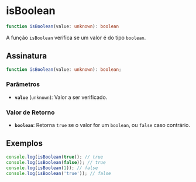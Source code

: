 # isBoolean

```typescript
function isBoolean(value: unknown): boolean
```

A função `isBoolean` verifica se um valor é do tipo `boolean`.

## Assinatura

```typescript
function isBoolean(value: unknown): boolean;
```

### Parâmetros

- **`value`** (`unknown`): Valor a ser verificado.

### Valor de Retorno

- **`boolean`**: Retorna `true` se o valor for um `boolean`, ou `false` caso contrário.

## Exemplos

```typescript
console.log(isBoolean(true)); // true
console.log(isBoolean(false)); // true
console.log(isBoolean(1)); // false
console.log(isBoolean('true')); // false
```
